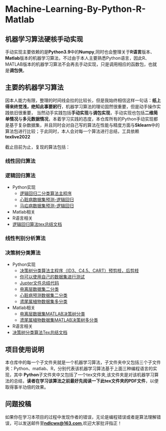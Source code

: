 # Machine-Learning-By-Python-R-Matlab

## 机器学习算法硬核手动实现
手动实现主要依赖的是**Python3.9**中的**Numpy**,同时也会整理关于**R语言**版本、**Matlab**版本的机器学习算法，不过由于本人主要熟悉Python语言，因此R、MATLAB版本的机器学习算法不会再去手动实现，只是调用相应的函数包，也就是**调包侠**。
## 主要的机器学习算法
因本人能力有限，整理的时间线会拉的比较长，但是我始终相信这样一句话：**纸上得来终觉浅，绝知此事要躬行**，机器学习算法的理论固然很重要，但是动手操作实践依旧很重要，
当然动手实践包括**手动实现**与**调包实现**，手动实现也包括**二维简单情况**与**多元数据情况**，本着学习实践的态度，本仓库所有的Python手动实现都是基于复杂数据集，并且同时会对自己写的算法在性能与精度方面与**Sklearn**中的算法包进行比较；于此同时，本人会对每一个算法进行总结，工具依赖**texlive2022**

截止目前为止，复现的算法包括：
### 线性回归算法

### 逻辑回归算法
- Python实现
  - [逻辑回归二分类算法主程序](https://github.com/cwxndl/Machine-Learning-By-Python-R-Matlab/blob/main/Logistics%20Regression/Python/Logistic.py)
  - [心脏病数据集预测-逻辑回归](https://github.com/cwxndl/Machine-Learning-By-Python-R-Matlab/blob/main/Logistics%20Regression/Python/heart_logistic.ipynb)
  - [马疝病数据集预测-逻辑回归](https://github.com/cwxndl/Machine-Learning-By-Python-R-Matlab/blob/main/Logistics%20Regression/Python/horsecolic.ipynb)
 - Matlab相关
 - R语言相关
 - [逻辑回归算法tex总结文档]()
### 线性判别分析算法

### 决策树分类算法
- Python实现
  - [决策树分类算法主程序（ID3、C4.5、CART）预剪枝，后剪枝](https://github.com/cwxndl/Machine-Learning-By-Python-R-Matlab/blob/main/DecisionTreeClassify/Python/Decisiontree_classify.py)
  - [你可以使用自己的数据集进行测试](https://github.com/cwxndl/Machine-Learning-By-Python-R-Matlab/blob/main/DecisionTreeClassify/Python/test_decision_classify.py)
  - [Jupter文件总结代码](https://github.com/cwxndl/Machine-Learning-By-Python-R-Matlab/blob/main/DecisionTreeClassify/Python/DecisionTress_classify.ipynb)
  - [电离层数据集二分类](https://github.com/cwxndl/Machine-Learning-By-Python-R-Matlab/blob/main/DecisionTreeClassify/Python/test1.ipynb)
  - [心脏病预测数据集二分类]()
  - [鸢尾属植物数据集多分类]()
- Matlab相关
  - [电离层数据集MATLAB决策树分类](https://github.com/cwxndl/Machine-Learning-By-Python-R-Matlab/blob/main/DecisionTreeClassify/Matlab/demo1.m)
  - [鸢尾属植物数据集MATLAB决策树多分类](https://github.com/cwxndl/Machine-Learning-By-Python-R-Matlab/blob/main/DecisionTreeClassify/Matlab/demo2.m)
- R语言相关
- [决策树分类算法Tex总结文档](https://github.com/cwxndl/Machine-Learning-By-Python-R-Matlab/blob/main/DecisionTreeClassify/Python/tex%E6%96%87%E4%BB%B6/%E5%86%B3%E7%AD%96%E6%A0%91%E7%AE%97%E6%B3%95%E6%80%BB%E7%BB%93.pdf)
## 项目使用说明
本仓库中的每一个子文件夹就是一个机器学习算法，子文件夹中又包括三个子文件夹：Python、matlab、R，分别代表该机器学习算法基于上面三种编程语言的实现，其中
**Python**子文件夹中又包括了一个tex文件夹,该文件夹是对该机器学习算法的总结，**读者在学习该算法之前最好先阅读一下此tex文件夹的PDF文件**，以便取得事半功倍的效果。

## 问题投稿
如果你在学习本项目的过程中发现作者的错误，无论是编程错误或者是算法理解错误，可以发送邮件至**ndlcwx@163.com**,欢迎大家批评指正！
